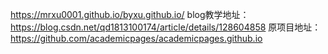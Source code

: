 https://mrxu0001.github.io/byxu.github.io/
blog教学地址：https://blog.csdn.net/qd1813100174/article/details/128604858
原项目地址：https://github.com/academicpages/academicpages.github.io
